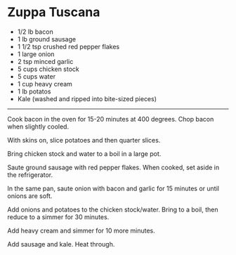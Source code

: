 # Zuppa Tuscana

 * 1/2 lb bacon
 * 1 lb ground sausage
 * 1 1/2 tsp crushed red pepper flakes
 * 1 large onion
 * 2 tsp minced garlic
 * 5 cups chicken stock
 * 5 cups water
 * 1 cup heavy cream
 * 1 lb potatos
 * Kale (washed and ripped into bite-sized pieces)

----------

Cook bacon in the oven for 15-20 minutes at 400 degrees. Chop bacon when slightly cooled.

With skins on, slice potatoes and then quarter slices.

Bring chicken stock and water to a boil in a large pot.

Saute ground sausage with red pepper flakes. When cooked, set aside in the refrigerator.

In the same pan, saute onion with bacon and garlic for 15 minutes or until onions are soft.

Add onions and potatoes to the chicken stock/water. Bring to a boil, then reduce to a simmer for 30 minutes.

Add heavy cream and simmer for 10 more minutes.

Add sausage and kale. Heat through.








